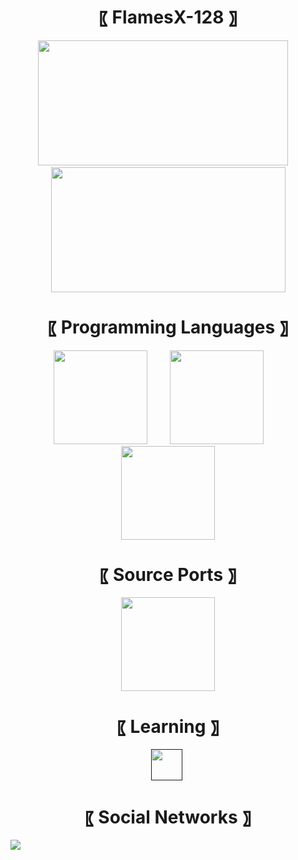 <h1 align="center"> 〖 FlamesX-128 〗 </h1>

<h5 align="center">
<img src="https://github-readme-stats.vercel.app/api?username=FlamesX-128&show_icons=true&theme=radical" width="400" height="200" />  ‍ ‍ ‍ ‍ ‍ <img src="https://github-readme-stats.vercel.app/api/top-langs/?username=FlamesX-128&theme=radical" width="375" height="200" />
</h5>

<h1 align="center"> 〖 Programming Languages 〗 </h1>

<h5 align="center">
<a href="https://es.wikipedia.org/wiki/C%2B%2B"><img src="https://user-images.githubusercontent.com/78381898/106524536-521f5300-64a8-11eb-9a2a-c5b64f90d205.png" wight="150" height="150" /></a>  ‍  ‍  ‍  ‍  ‍  ‍  ‍  ‍  ‍  ‍  <a href="https://es.wikipedia.org/wiki/JavaScript"><img src="https://user-images.githubusercontent.com/78381898/106524543-53e91680-64a8-11eb-9fe0-e3504c7fef66.png" wight="150" height="150" /></a>  ‍  ‍  ‍  ‍  ‍  ‍  ‍  ‍  ‍  <a href="https://en.wikipedia.org/wiki/TypeScript"><img src="https://user-images.githubusercontent.com/78381898/106524548-5481ad00-64a8-11eb-8da6-8c8f2f476254.png" wight="150" height="150" /></a>
</h5>

<h1 align="center"> 〖 Source Ports 〗 </h1>

<h5 align="center">
<a href="https://zdoom.org/about"><img src="https://user-images.githubusercontent.com/78381898/109361903-94da0e00-784f-11eb-8ac7-69fd4491cc5e.png" wight="150" height="150" /></a>
</h5>
 
<h1 align="center"> 〖 Learning 〗 </h1>

<h5 align="center">
<a href=""><img src="https://user-images.githubusercontent.com/78381898/109363316-e6839800-7851-11eb-9303-1f1c40092a67.png" wight="50" height="50" /></a> 
<a href=""><img src"https://user-images.githubusercontent.com/78381898/109363699-c902fe00-7852-11eb-8dd2-996833331811.png" wight="50" height="50" /></a>
</5>


<h1 align="center"> 〖 Social Networks 〗 </h1>

<img src="https://komarev.com/ghpvc/?username=FlamesX-128">
<!--
**FlamesX-128/FlamesX-128** is a ✨ _special_ ✨ repository because its `README.md` (this file) appears on your GitHub profile.

Here are some ideas to get you started:

- 🔭 I’m currently working on ...
- 🌱 I’m currently learning ...
- 👯 I’m looking to collaborate on ...
- 🤔 I’m looking for help with ...
- 💬 Ask me about ...
- 📫 How to reach me: ...
- 😄 Pronouns: ...
- ⚡ Fun fact: ...
-->
